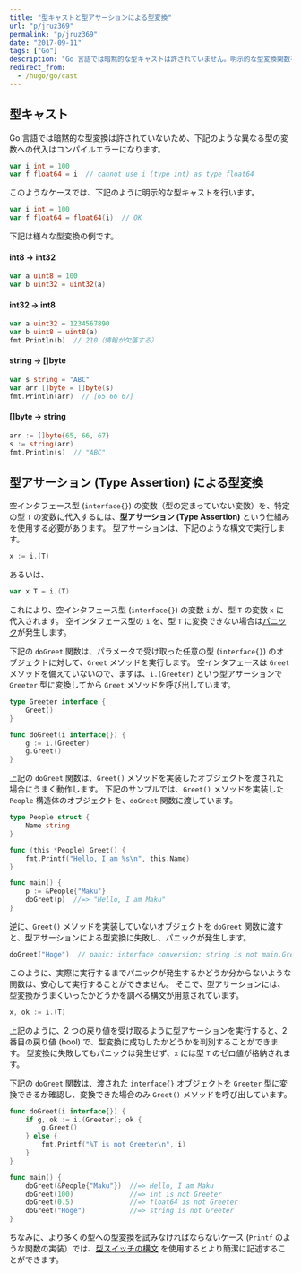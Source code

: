 ```yaml
---
title: "型キャストと型アサーションによる型変換"
url: "p/jruz369"
permalink: "p/jruz369"
date: "2017-09-11"
tags: ["Go"]
description: "Go 言語では暗黙的な型キャストは許されていません。明示的な型変換関数を使用するか、Type Assertion という仕組みを使用して型の変換を行う必要があります。"
redirect_from:
  - /hugo/go/cast
---
```


型キャスト
----

Go 言語では暗黙的な型変換は許されていないため、下記のような異なる型の変数への代入はコンパイルエラーになります。

~~~ go
var i int = 100
var f float64 = i  // cannot use i (type int) as type float64
~~~

このようなケースでは、下記のように明示的な型キャストを行います。

~~~ go
var i int = 100
var f float64 = float64(i)  // OK
~~~

下記は様々な型変換の例です。

#### int8 → int32

~~~ go
var a uint8 = 100
var b uint32 = uint32(a)
~~~

#### int32 → int8

~~~ go
var a uint32 = 1234567890
var b uint8 = uint8(a)
fmt.Println(b)  // 210（情報が欠落する）
~~~

#### string → []byte

~~~ go
var s string = "ABC"
var arr []byte = []byte(s)
fmt.Println(arr)  // [65 66 67]
~~~

#### []byte → string

~~~ go
arr := []byte{65, 66, 67}
s := string(arr)
fmt.Println(s)  // "ABC"
~~~


型アサーション (Type Assertion) による型変換
----

空インタフェース型 (`interface{}`) の変数（型の定まっていない変数）を、特定の型 `T` の変数に代入するには、**型アサーション (Type Assertion)** という仕組みを使用する必要があります。
型アサーションは、下記のような構文で実行します。

~~~ go
x := i.(T)
~~~

あるいは、

~~~ go
var x T = i.(T)
~~~

これにより、空インタフェース型 (`interface{}`) の変数 `i` が、型 `T` の変数 `x` に代入されます。
空インタフェース型の `i` を、型 `T` に変換できない場合は[パニック](/p/j47aswy)が発生します。

下記の `doGreet` 関数は、パラメータで受け取った任意の型 (`interface{}`) のオブジェクトに対して、`Greet` メソッドを実行します。
空インタフェースは `Greet` メソッドを備えていないので、まずは、`i.(Greeter)` という型アサーションで `Greeter` 型に変換してから `Greet` メソッドを呼び出しています。

~~~ go
type Greeter interface {
	Greet()
}

func doGreet(i interface{}) {
	g := i.(Greeter)
	g.Greet()
}
~~~

上記の `doGreet` 関数は、`Greet()` メソッドを実装したオブジェクトを渡された場合にうまく動作します。
下記のサンプルでは、`Greet()` メソッドを実装した `People` 構造体のオブジェクトを、`doGreet` 関数に渡しています。

~~~ go
type People struct {
	Name string
}

func (this *People) Greet() {
	fmt.Printf("Hello, I am %s\n", this.Name)
}

func main() {
	p := &People{"Maku"}
	doGreet(p)  //=> "Hello, I am Maku"
}
~~~

逆に、`Greet()` メソッドを実装していないオブジェクトを `doGreet` 関数に渡すと、型アサーションによる型変換に失敗し、パニックが発生します。

~~~ go
doGreet("Hoge")  // panic: interface conversion: string is not main.Greeter: missing method Greet
~~~

このように、実際に実行するまでパニックが発生するかどうか分からないような関数は、安心して実行することができません。
そこで、型アサーションには、型変換がうまくいったかどうかを調べる構文が用意されています。

~~~ go
x, ok := i.(T)
~~~

上記のように、2 つの戻り値を受け取るように型アサーションを実行すると、2 番目の戻り値 (bool) で、型変換に成功したかどうかを判別することができます。
型変換に失敗してもパニックは発生せず、`x` には型 `T` のゼロ値が格納されます。

下記の `doGreet` 関数は、渡された `interface{}` オブジェクトを `Greeter` 型に変換できるか確認し、変換できた場合のみ `Greet()` メソッドを呼び出しています。

~~~ go
func doGreet(i interface{}) {
	if g, ok := i.(Greeter); ok {
		g.Greet()
	} else {
		fmt.Printf("%T is not Greeter\n", i)
	}
}

func main() {
	doGreet(&People{"Maku"})  //=> Hello, I am Maku
	doGreet(100)              //=> int is not Greeter
	doGreet(0.5)              //=> float64 is not Greeter
	doGreet("Hoge")           //=> string is not Greeter
}
~~~

ちなみに、より多くの型への型変換を試みなければならないケース (`Printf` のような関数の実装）では、[型スイッチの構文](/p/x6adgjn) を使用するとより簡潔に記述することができます。


